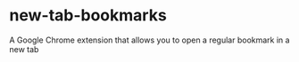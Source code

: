 # new-tab-bookmarks
A Google Chrome extension that allows you to open a regular bookmark in a new tab
